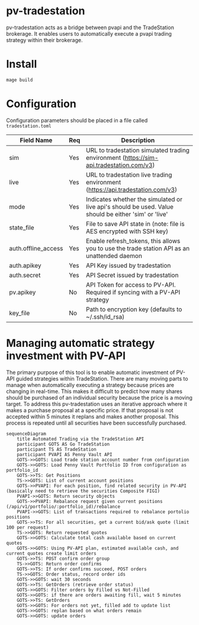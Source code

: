 # pv-tradestation

pv-tradestation acts as a bridge between pvapi and the TradeStation brokerage.
It enables users to automatically execute a pvapi trading strategy within their
brokerage.

# Install

```bash
mage build
```

# Configuration

Configuration parameters should be placed in a file called `tradestation.toml`

| Field Name          | Req | Description                                                                                          |
|---------------------|-----|------------------------------------------------------------------------------------------------------|
| sim                 | Yes | URL to tradestation simulated trading environment (https://sim-api.tradestation.com/v3)              |
| live                | Yes | URL to tradestation live trading environment (https://api.tradestation.com/v3)                       |
| mode                | Yes | Indicates whether the simulated or live api's should be used. Value should be either 'sim' or 'live' |
| state_file          | Yes | File to save API state in (note: file is AES encrypted with SSH key)                                 |
| auth.offline_access | Yes | Enable refresh_tokens, this allows you to use the trade station API as an unattended daemon          |
| auth.apikey         | Yes | API Key issued by tradestation                                                                       |
| auth.secret         | Yes | API Secret issued by tradestation                                                                    |
| pv.apikey           | No  | API Token for access to PV-API. Required if syncing with a PV-API strategy                           |
| key_file            | No  | Path to encryption key (defaults to ~/.ssh/id_rsa)                                                   |

# Managing automatic strategy investment with PV-API

The primary purpose of this tool is to enable automatic investment of PV-API guided strategies within TradeStation.
There are many moving parts to manage when automatically executing a strategy because prices are changing in real-time.
This makes it difficult to predict how many shares should be purchased of an individual security because the price is a
moving target. To address this pv-tradestation uses an iterative approach where it makes a purchase proposal at a
specific price. If that proposal is not accepted within 5 minutes it replans and makes another proposal. This process
is repeated until all securities have been successfully purchased.

```mermaid
sequenceDiagram
    title Automated Trading via the TradeStation API
    participant GOTS AS Go TradeStation
    participant TS AS TradeStation
    participant PVAPI AS Penny Vault API
    GOTS->>GOTS: Load trade station account number from configuration
    GOTS->>GOTS: Load Penny Vault Portfolio ID from configuration as portfolio_id
    GOTS->>TS: Get Positions
    TS->>GOTS: List of current account positions
    GOTS->>PVAPI: For each position, find related security in PV-API (basically need to retrieve the securities Composite FIGI)
    PVAPI->>GOTS: Return security objects
    GOTS->>PVAPI: Rebalance request given current positions (/api/v1/portfolio/:portfolio_id)/rebalance
    PVAPI->>GOTS: List of transactions required to rebalance portolio positions
    GOTS->>TS: For all securities, get a current bid/ask quote (limit 100 per request)
    TS->>GOTS: Return requested quotes
    GOTS->>GOTS: Calculate total cash available based on current quotes
    GOTS->>GOTS: Using PV-API plan, estimated available cash, and current quotes create limit orders
    GOTS->>TS: POST confirm order group
    TS->>GOTS: Return order confirms
    GOTS->>TS: If order confirms succeed, POST orders
    TS->>GOTS: Order status, record order ids
    GOTS->>GOTS: wait 30 seconds
    GOTS->>TS: GetOrders (retrieve order status)
    GOTS->>GOTS: Filter orders by Filled vs Not-Filled
    GOTS->>GOTS: if there are orders awaiting fill, wait 5 minutes
    GOTS->>TS: GetOrders
    GOTS->>GOTS: For orders not yet, filled add to update list
    GOTS->>GOTS: replan based on what orders remain
    GOTS->>GOTS: update orders
```
